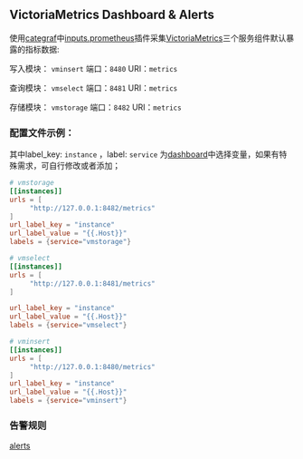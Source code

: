 ## VictoriaMetrics Dashboard & Alerts

使用[categraf](https://github.com/flashcatcloud/categraf)中[inputs.prometheus](https://github.com/flashcatcloud/categraf/tree/main/inputs/prometheus)插件采集[VictoriaMetrics](https://docs.victoriametrics.com/)三个服务组件默认暴露的指标数据:

写入模块： `vminsert` 端口：`8480` URI：`metrics`

查询模块： `vmselect` 端口：`8481` URI：`metrics`

存储模块： `vmstorage` 端口：`8482` URI：`metrics`

### 配置文件示例：

其中label_key: `instance` ，label: `service`  为[dashboard](../dashboard/victoriametrics.json)中选择变量，如果有特殊需求，可自行修改或者添加；

```toml
# vmstorage
[[instances]]
urls = [
     "http://127.0.0.1:8482/metrics"
]
url_label_key = "instance"
url_label_value = "{{.Host}}"
labels = {service="vmstorage"}

# vmselect
[[instances]]
urls = [
     "http://127.0.0.1:8481/metrics"
]

url_label_key = "instance"
url_label_value = "{{.Host}}"
labels = {service="vmselect"}

# vminsert
[[instances]]
urls = [
     "http://127.0.0.1:8480/metrics"
]
url_label_key = "instance"
url_label_value = "{{.Host}}"
labels = {service="vminsert"}
```

### 告警规则

[alerts](../alerts/alerts.json)
